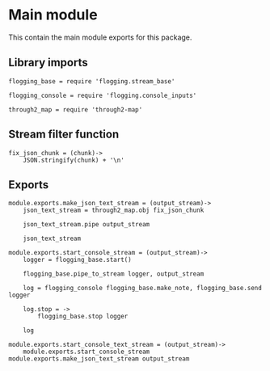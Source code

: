 # Main module

This contain the main module exports for this package.


## Library imports

	flogging_base = require 'flogging.stream_base'

	flogging_console = require 'flogging.console_inputs'

	through2_map = require 'through2-map'


## Stream filter function

	fix_json_chunk = (chunk)->
		JSON.stringify(chunk) + '\n'


## Exports

	module.exports.make_json_text_stream = (output_stream)->
		json_text_stream = through2_map.obj fix_json_chunk

		json_text_stream.pipe output_stream

		json_text_stream

	module.exports.start_console_stream = (output_stream)->
		logger = flogging_base.start()

		flogging_base.pipe_to_stream logger, output_stream

		log = flogging_console flogging_base.make_note, flogging_base.send logger

		log.stop = ->
			flogging_base.stop logger

		log

	module.exports.start_console_text_stream = (output_stream)->
		module.exports.start_console_stream module.exports.make_json_text_stream output_stream
